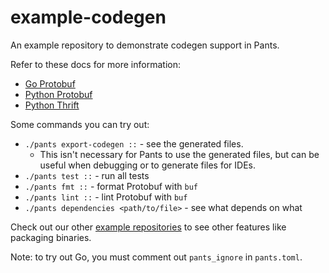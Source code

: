 # example-codegen

An example repository to demonstrate codegen support in Pants. 

Refer to these docs for more information:

* [Go Protobuf](https://www.pantsbuild.org/docs/protobuf-go)
* [Python Protobuf](https://www.pantsbuild.org/docs/protobuf-python)
* [Python Thrift](https://www.pantsbuild.org/docs/thrift-python)

Some commands you can try out:

* `./pants export-codegen ::` - see the generated files.
    * This isn't necessary for Pants to use the generated files, but can be useful when
      debugging or to generate files for IDEs.
* `./pants test ::` - run all tests
* `./pants fmt ::` - format Protobuf with `buf`
* `./pants lint ::` - lint Protobuf with `buf`
* `./pants dependencies <path/to/file>` - see what depends on what

Check out our other [example repositories](https://www.pantsbuild.org/docs/example-repos) to see 
other features like packaging binaries.

Note: to try out Go, you must comment out `pants_ignore` in `pants.toml`.
